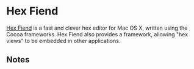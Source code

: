 # Hex Fiend

[Hex Fiend](https://github.com/ridiculousfish/HexFiend) is a fast and clever hex editor for Mac OS X, written using the Cocoa frameworks. Hex Fiend also provides a framework, allowing "hex views" to be embedded in other applications. 

## Notes
